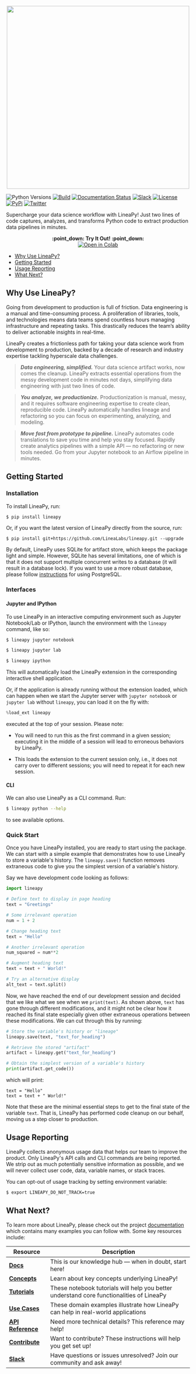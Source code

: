 <p align="center">
<img src="https://user-images.githubusercontent.com/724072/165418570-7338c65b-0fd1-489c-b76a-f03f074f42ca.png" width="500">
</p>

![Python Versions](https://img.shields.io/badge/Python--versions-3.7%20%7C%203.8%20%7C%203.9-brightgreen)
[![Build](https://github.com/LineaLabs/lineapy/actions/workflows/python-app.yml/badge.svg)](https://github.com/LineaLabs/lineapy/actions/workflows/python-app.yml)
[![Documentation Status](https://readthedocs.com/projects/lineapy-org-lineapy/badge/?version=latest&token=925cd1d5eaedb7cc60508c9cce377574da748a7d6c050bb2c3de2a360a9f4f20)](https://docs.lineapy.org/en/latest/?badge=latest)
[![Slack](https://img.shields.io/badge/slack-@lineapy--community-CF0E5B.svg?logo=slack&logoColor=white&labelColor=3F0E40)](https://join.slack.com/t/lineacommunity/shared_invite/zt-172ddmbon-vAl4Ca8LwcnTP99UTWLVRg)
[![License](https://img.shields.io/badge/license-Apache%202-brightgreen.svg?logo=apache)](https://github.com/LineaLabs/lineapy/blob/main/LICENSE.txt)
[![PyPi](https://img.shields.io/pypi/v/lineapy.svg?logo=pypi&logoColor=white)](https://pypi.org/project/lineapy/)
[![Twitter](https://img.shields.io/twitter/follow/lineapy_oss?labelColor=00ACEE&logo=twitter)](https://twitter.com/lineapy_oss)

Supercharge your data science workflow with LineaPy! Just two lines of code captures, analyzes,
and transforms Python code to extract production data pipelines in minutes.

<p align="center">
    <b>:point_down: Try It Out! :point_down:</b>
    <br>
    <a href="https://colab.research.google.com/drive/1o7SoVlQ-2SxjqKL7A1Dk2TbMx-utJXf2?usp=sharing"><img src="https://colab.research.google.com/assets/colab-badge.svg" alt="Open in Colab"/></a>
</p>

- [Why Use LineaPy?](#why-use-lineapy)
- [Getting Started](#getting-started)
- [Usage Reporting](#usage-reporting)
- [What Next?](#what-next)

## Why Use LineaPy?

Going from development to production is full of friction. Data engineering is a manual and
time-consuming process. A proliferation of libraries, tools, and technologies means data teams
spend countless hours managing infrastructure and repeating tasks. This drastically reduces
the team’s ability to deliver actionable insights in real-time.

LineaPy creates a frictionless path for taking your data science work from development to production,
backed by a decade of research and industry expertise tackling hyperscale data challenges.

> ***Data engineering, simplified.*** Your data science artifact works, now comes the cleanup.
LineaPy extracts essential operations from the messy development code in minutes not days,
simplifying data engineering with just two lines of code.

> ***You analyze, we productionize.*** Productionization is manual, messy, and it requires
software engineering expertise to create clean, reproducible code. LineaPy automatically handles
lineage and refactoring so you can focus on experimenting, analyzing, and modeling.

> ***Move fast from prototype to pipeline.*** LineaPy automates code translations to save you time
and help you stay focused. Rapidly create analytics pipelines with a simple API &mdash; no refactoring
or new tools needed. Go from your Jupyter notebook to an Airflow pipeline in minutes.

## Getting Started

### Installation

To install LineaPy, run:

```bash
$ pip install lineapy
```

Or, if you want the latest version of LineaPy directly from the source, run:

```
$ pip install git+https://github.com/LineaLabs/lineapy.git --upgrade
```

By default, LineaPy uses SQLite for artifact store, which keeps the package light and simple.
However, SQLite has several limitations, one of which is that it does not support multiple concurrent
writes to a database (it will result in a database lock). If you want to use a more robust database,
please follow [instructions](https://docs.lineapy.org/en/latest/features/postgres.html) for using PostgreSQL.

### Interfaces

#### Jupyter and IPython

To use LineaPy in an interactive computing environment such as Jupyter Notebook/Lab or IPython, launch the environment with the `lineapy` command, like so:

```bash
$ lineapy jupyter notebook
```

```bash
$ lineapy jupyter lab
```

```bash
$ lineapy ipython
```

This will automatically load the LineaPy extension in the corresponding interactive shell application.

Or, if the application is already running without the extension loaded, which can happen
when we start the Jupyter server with `jupyter notebook` or `jupyter lab` without `lineapy`,
you can load it on the fly with:

```python
%load_ext lineapy
```

executed at the top of your session. Please note:

- You will need to run this as the first command in a given session; executing it 
in the middle of a session will lead to erroneous behaviors by LineaPy.

- This loads the extension to the current session only, i.e., it does not carry over
to different sessions; you will need to repeat it for each new session.

#### CLI

We can also use LineaPy as a CLI command. Run:

```bash
$ lineapy python --help
```

to see available options.

### Quick Start

Once you have LineaPy installed, you are ready to start using the package. We can start with a simple
example that demonstrates how to use LineaPy to store a variable's history. The `lineapy.save()` function
removes extraneous code to give you the simplest version of a variable's history.

Say we have development code looking as follows:

```python
import lineapy

# Define text to display in page heading
text = "Greetings"

# Some irrelevant operation
num = 1 + 2

# Change heading text
text = "Hello"

# Another irrelevant operation
num_squared = num**2

# Augment heading text
text = text + " World!"

# Try an alternative display
alt_text = text.split()
```

Now, we have reached the end of our development session and decided that we like
what we see when we `print(text)`. As shown above, `text` has gone through different
modifications, and it might not be clear how it reached its final state especially given other
extraneous operations between these modifications. We can cut through this by running:

```python
# Store the variable's history or "lineage"
lineapy.save(text, "text_for_heading")

# Retrieve the stored "artifact"
artifact = lineapy.get("text_for_heading")

# Obtain the simplest version of a variable's history
print(artifact.get_code())
```

which will print:

```
text = "Hello"
text = text + " World!"
```

Note that these are the minimal essential steps to get to the final state of the variable `text`.
That is, LineaPy has performed code cleanup on our behalf, moving us a step closer to production.

## Usage Reporting

LineaPy collects anonymous usage data that helps our team to improve the product.
Only LineaPy's API calls and CLI commands are being reported.
We strip out as much potentially sensitive information as possible, and we will
never collect user code, data, variable names, or stack traces.

You can opt-out of usage tracking by setting environment variable:

```bash
$ export LINEAPY_DO_NOT_TRACK=true
```

## What Next?

To learn more about LineaPy, please check out the project [documentation](https://docs.lineapy.org/en/latest/index.html)
which contains many examples you can follow with. Some key resources include:

| Resource | Description |
| ------------- | - |
| **[Docs]** | This is our knowledge hub &mdash; when in doubt, start here! |
| **[Concepts]** | Learn about key concepts underlying LineaPy! |
| **[Tutorials]** | These notebook tutorials will help you better understand core functionalities of LineaPy |
| **[Use Cases]** | These domain examples illustrate how LineaPy can help in real-world applications |
| **[API Reference]** | Need more technical details? This reference may help! |
| **[Contribute]** | Want to contribute? These instructions will help you get set up! |
| **[Slack]** | Have questions or issues unresolved? Join our community and ask away! |

[Docs]: https://docs.lineapy.org/en/latest/index.html
[Concepts]: https://docs.lineapy.org/en/latest/fundamentals/concepts.html
[Tutorials]: https://github.com/LineaLabs/lineapy/tree/main/examples/tutorials
[Use Cases]: https://github.com/LineaLabs/lineapy/tree/main/examples/use_cases
[API Reference]: https://docs.lineapy.org/en/latest/references/api_reference.html
[Contribute]: https://github.com/LineaLabs/lineapy/blob/main/CONTRIBUTING.md
[Slack]: https://lineacommunity.slack.com
